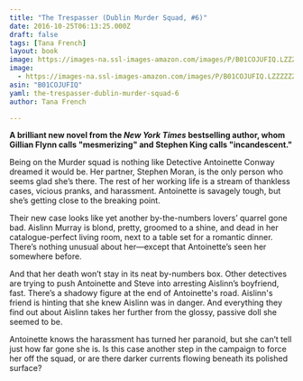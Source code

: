 ```yaml
---
title: "The Trespasser (Dublin Murder Squad, #6)"
date: 2016-10-25T06:13:25.000Z
draft: false
tags: [Tana French]
layout: book
image: https://images-na.ssl-images-amazon.com/images/P/B01COJUFIQ.LZZZZZZZ.jpg
image: 
  - https://images-na.ssl-images-amazon.com/images/P/B01COJUFIQ.LZZZZZZZ.jpg
asin: "B01COJUFIQ"
yaml: the-trespasser-dublin-murder-squad-6
author: Tana French

---
```


**A brilliant new novel from the *New York Times* bestselling author, whom Gillian Flynn calls "mesmerizing" and Stephen King calls "incandescent."**  
  
  
Being on the Murder squad is nothing like Detective Antoinette Conway dreamed it would be. Her partner, Stephen Moran, is the only person who seems glad she’s there. The rest of her working life is a stream of thankless cases, vicious pranks, and harassment. Antoinette is savagely tough, but she’s getting close to the breaking point.  
  
Their new case looks like yet another by-the-numbers lovers’ quarrel gone bad. Aislinn Murray is blond, pretty, groomed to a shine, and dead in her catalogue-perfect living room, next to a table set for a romantic dinner. There’s nothing unusual about her—except that Antoinette’s seen her somewhere before.  
  
And that her death won’t stay in its neat by-numbers box. Other detectives are trying to push Antoinette and Steve into arresting Aislinn’s boyfriend, fast. There’s a shadowy figure at the end of Antoinette's road. Aislinn's friend is hinting that she knew Aislinn was in danger. And everything they find out about Aislinn takes her further from the glossy, passive doll she seemed to be.  
  
Antoinette knows the harassment has turned her paranoid, but she can’t tell just how far gone she is. Is this case another step in the campaign to force her off the squad, or are there darker currents flowing beneath its polished surface?